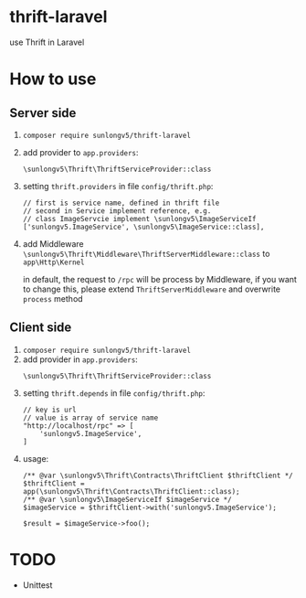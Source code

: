 # thrift-laravel

use Thrift in Laravel

# How to use

## Server side

1. `composer require sunlongv5/thrift-laravel`
2. add provider to `app.providers`:
    ````
    \sunlongv5\Thrift\ThriftServiceProvider::class
    ````
3. setting `thrift.providers` in file `config/thrift.php`:
    ````
    // first is service name, defined in thrift file
    // second in Service implement reference, e.g.
    // class ImageServcie implement \sunlongv5\ImageServiceIf
    ['sunlongv5.ImageService', \sunlongv5\ImageService::class],
    ````
4. add Middleware `\sunlongv5\Thrift\Middleware\ThriftServerMiddleware::class` to `app\Http\Kernel`

    in default, the request to `/rpc` will be process by Middleware,
    if you want to change this, please extend `ThriftServerMiddleware` and overwrite `process` method

## Client side

1. `composer require sunlongv5/thrift-laravel`
2. add provider in `app.providers`:
    ````
    \sunlongv5\Thrift\ThriftServiceProvider::class
    ````
3. setting `thrift.depends` in file `config/thrift.php`:
    ````
    // key is url
    // value is array of service name
    "http://localhost/rpc" => [
        'sunlongv5.ImageService',
    ]
    ````
4. usage:
    ````
    /** @var \sunlongv5\Thrift\Contracts\ThriftClient $thriftClient */
    $thriftClient = app(\sunlongv5\Thrift\Contracts\ThriftClient::class);
    /** @var \sunlongv5\ImageServiceIf $imageService */
    $imageService = $thriftClient->with('sunlongv5.ImageService');
    
    $result = $imageService->foo();
    ````

# TODO

* Unittest
